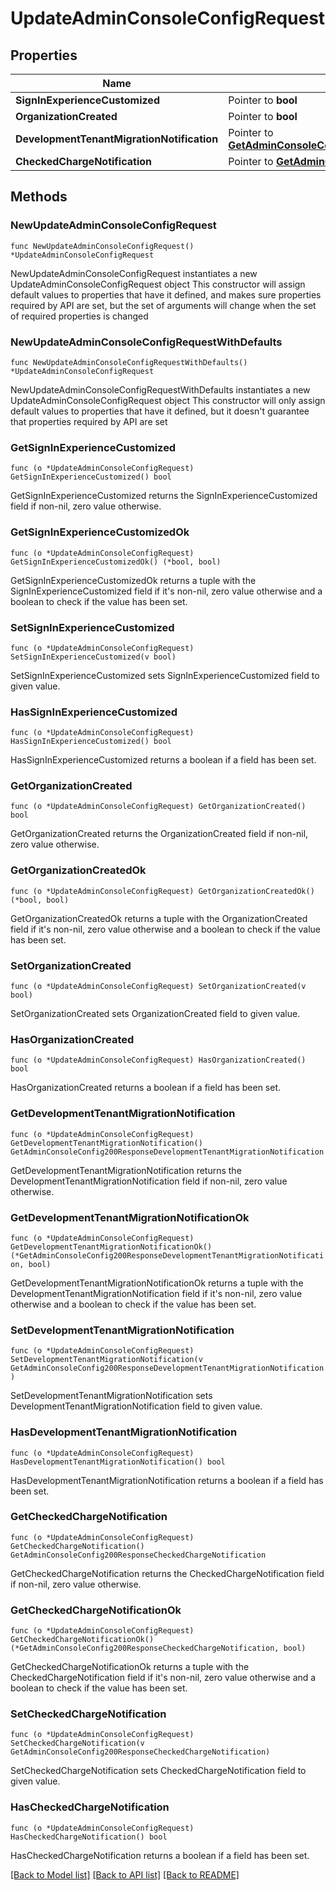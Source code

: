 # UpdateAdminConsoleConfigRequest

## Properties

Name | Type | Description | Notes
------------ | ------------- | ------------- | -------------
**SignInExperienceCustomized** | Pointer to **bool** |  | [optional] 
**OrganizationCreated** | Pointer to **bool** |  | [optional] 
**DevelopmentTenantMigrationNotification** | Pointer to [**GetAdminConsoleConfig200ResponseDevelopmentTenantMigrationNotification**](GetAdminConsoleConfig200ResponseDevelopmentTenantMigrationNotification.md) |  | [optional] 
**CheckedChargeNotification** | Pointer to [**GetAdminConsoleConfig200ResponseCheckedChargeNotification**](GetAdminConsoleConfig200ResponseCheckedChargeNotification.md) |  | [optional] 

## Methods

### NewUpdateAdminConsoleConfigRequest

`func NewUpdateAdminConsoleConfigRequest() *UpdateAdminConsoleConfigRequest`

NewUpdateAdminConsoleConfigRequest instantiates a new UpdateAdminConsoleConfigRequest object
This constructor will assign default values to properties that have it defined,
and makes sure properties required by API are set, but the set of arguments
will change when the set of required properties is changed

### NewUpdateAdminConsoleConfigRequestWithDefaults

`func NewUpdateAdminConsoleConfigRequestWithDefaults() *UpdateAdminConsoleConfigRequest`

NewUpdateAdminConsoleConfigRequestWithDefaults instantiates a new UpdateAdminConsoleConfigRequest object
This constructor will only assign default values to properties that have it defined,
but it doesn't guarantee that properties required by API are set

### GetSignInExperienceCustomized

`func (o *UpdateAdminConsoleConfigRequest) GetSignInExperienceCustomized() bool`

GetSignInExperienceCustomized returns the SignInExperienceCustomized field if non-nil, zero value otherwise.

### GetSignInExperienceCustomizedOk

`func (o *UpdateAdminConsoleConfigRequest) GetSignInExperienceCustomizedOk() (*bool, bool)`

GetSignInExperienceCustomizedOk returns a tuple with the SignInExperienceCustomized field if it's non-nil, zero value otherwise
and a boolean to check if the value has been set.

### SetSignInExperienceCustomized

`func (o *UpdateAdminConsoleConfigRequest) SetSignInExperienceCustomized(v bool)`

SetSignInExperienceCustomized sets SignInExperienceCustomized field to given value.

### HasSignInExperienceCustomized

`func (o *UpdateAdminConsoleConfigRequest) HasSignInExperienceCustomized() bool`

HasSignInExperienceCustomized returns a boolean if a field has been set.

### GetOrganizationCreated

`func (o *UpdateAdminConsoleConfigRequest) GetOrganizationCreated() bool`

GetOrganizationCreated returns the OrganizationCreated field if non-nil, zero value otherwise.

### GetOrganizationCreatedOk

`func (o *UpdateAdminConsoleConfigRequest) GetOrganizationCreatedOk() (*bool, bool)`

GetOrganizationCreatedOk returns a tuple with the OrganizationCreated field if it's non-nil, zero value otherwise
and a boolean to check if the value has been set.

### SetOrganizationCreated

`func (o *UpdateAdminConsoleConfigRequest) SetOrganizationCreated(v bool)`

SetOrganizationCreated sets OrganizationCreated field to given value.

### HasOrganizationCreated

`func (o *UpdateAdminConsoleConfigRequest) HasOrganizationCreated() bool`

HasOrganizationCreated returns a boolean if a field has been set.

### GetDevelopmentTenantMigrationNotification

`func (o *UpdateAdminConsoleConfigRequest) GetDevelopmentTenantMigrationNotification() GetAdminConsoleConfig200ResponseDevelopmentTenantMigrationNotification`

GetDevelopmentTenantMigrationNotification returns the DevelopmentTenantMigrationNotification field if non-nil, zero value otherwise.

### GetDevelopmentTenantMigrationNotificationOk

`func (o *UpdateAdminConsoleConfigRequest) GetDevelopmentTenantMigrationNotificationOk() (*GetAdminConsoleConfig200ResponseDevelopmentTenantMigrationNotification, bool)`

GetDevelopmentTenantMigrationNotificationOk returns a tuple with the DevelopmentTenantMigrationNotification field if it's non-nil, zero value otherwise
and a boolean to check if the value has been set.

### SetDevelopmentTenantMigrationNotification

`func (o *UpdateAdminConsoleConfigRequest) SetDevelopmentTenantMigrationNotification(v GetAdminConsoleConfig200ResponseDevelopmentTenantMigrationNotification)`

SetDevelopmentTenantMigrationNotification sets DevelopmentTenantMigrationNotification field to given value.

### HasDevelopmentTenantMigrationNotification

`func (o *UpdateAdminConsoleConfigRequest) HasDevelopmentTenantMigrationNotification() bool`

HasDevelopmentTenantMigrationNotification returns a boolean if a field has been set.

### GetCheckedChargeNotification

`func (o *UpdateAdminConsoleConfigRequest) GetCheckedChargeNotification() GetAdminConsoleConfig200ResponseCheckedChargeNotification`

GetCheckedChargeNotification returns the CheckedChargeNotification field if non-nil, zero value otherwise.

### GetCheckedChargeNotificationOk

`func (o *UpdateAdminConsoleConfigRequest) GetCheckedChargeNotificationOk() (*GetAdminConsoleConfig200ResponseCheckedChargeNotification, bool)`

GetCheckedChargeNotificationOk returns a tuple with the CheckedChargeNotification field if it's non-nil, zero value otherwise
and a boolean to check if the value has been set.

### SetCheckedChargeNotification

`func (o *UpdateAdminConsoleConfigRequest) SetCheckedChargeNotification(v GetAdminConsoleConfig200ResponseCheckedChargeNotification)`

SetCheckedChargeNotification sets CheckedChargeNotification field to given value.

### HasCheckedChargeNotification

`func (o *UpdateAdminConsoleConfigRequest) HasCheckedChargeNotification() bool`

HasCheckedChargeNotification returns a boolean if a field has been set.


[[Back to Model list]](../README.md#documentation-for-models) [[Back to API list]](../README.md#documentation-for-api-endpoints) [[Back to README]](../README.md)


